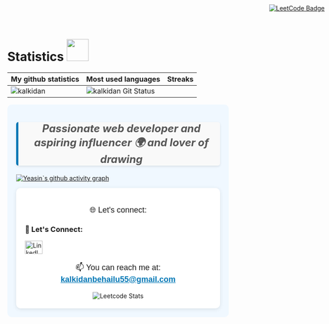 

 






# Statistics <img src="https://media4.giphy.com/media/MIGbtLZoVjbl0bYbAd/giphy.gif?cid=ecf05e472t2h0i8d7dcjaoau9iqtchhr899hxmpxzzgc7lyw&rid=giphy.gif" width="50" > 

| My github statistics                                                                                                                                                  | Most used languages                                                                                                                                                   | Streaks                                                                                       |
| --------------------------------------------------------------------------------------------------------------------------------------------------------------------- | --------------------------------------------------------------------------------------------------------------------------------------------------------------------- | --------------------------------------------------------------------------------------------- |
| ![kalkidan](https://github-readme-streak-stats.herokuapp.com/?user=KALU56&theme=dark)|  ![kalkidan Git Status](https://github-readme-stats.vercel.app/api?username=KALU56&show_icons=true&theme=dark&hide_title=true&count_private=true) |
</div>





 
<div style="background-color: #f0f8ff; padding: 20px; border-radius: 10px;">
    <blockquote style="text-align: center; font-size: 24px; font-weight: bold; color: #555; border-left: 5px solid #0077B5; padding-left: 10px; margin: 20px 0; font-style: italic; background-color: #f9f9f9; border-radius: 5px; box-shadow: 0 2px 5px rgba(0, 0, 0, 0.1);">
        Passionate web developer and aspiring influencer 🌍 and lover of drawing
    </blockquote>
 









[![Yeasin`s github activity graph](https://github-readme-activity-graph.vercel.app/graph?username=KALU56&theme=github-compact)](https://github.com/KALU56/github-readme-activity-graph)







<div align="center" style="background-color: white; padding: 20px; border-radius: 10px; box-shadow: 0 2px 10px rgba(0, 0, 0, 0.1);">


 <p align="center" style="font-size: 18px; font-family: 'Arial', sans-serif; margin-top: 20px;">🌐 Let's connect:</p>
 <h3 align="left">🤝 Let's Connect:</h3>
<p align="left">
  <a href="https://www.linkedin.com/in/kalkidan-behailu-989144318" target="_blank">
    <img align="center" src="https://raw.githubusercontent.com/rahuldkjain/github-profile-readme-generator/master/src/images/icons/Social/linked-in-alt.svg" alt="LinkedIn" height="30" width="40" />
  </a>

</p>
   <p align="center" style="font-size: 18px; font-family: 'Arial', sans-serif;">📫 You can reach me at: <a href="mailto:kalkidanbehailu55@gmail.com" style="color: #0077B5; text-decoration: underline; font-weight: bold;"> kalkidanbehailu55@gmail.com</a></p>

  <a href="https://leetcode.com/u/kaluliluya/" target="_blank" rel="noreferrer" style="position: absolute; top: 10px; right: 10px;">
      <img src="https://img.shields.io/badge/LeetCode-FFA116?style=flat&logo=leetcode&logoColor=white" alt="LeetCode Badge" />
  </a>
<div align="center" style="position: relative; display: inline-block;">

  <!-- LeetCode Heatmap -->
  <img src="https://leetcard.jacoblin.cool/kaluliluya?ext=heatmap&theme=dark&width=900&height=400" alt="Leetcode Stats" />



</div>


 
</div>

